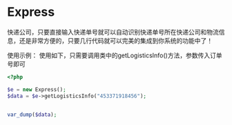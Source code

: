# Express
快递公司，只要直接输入快递单号就可以自动识别快递单号所在快递公司和物流信息，还是非常方便的，只要几行代码就可以完美的集成到你系统的功能中了！

使用示例：
使用如下，只需要调用类中的getLogisticsInfo()方法，参数传入订单号即可

```php
<?php

$e = new Express();
$data = $e->getLogisticsInfo("453371918456");
 

var_dump($data);
